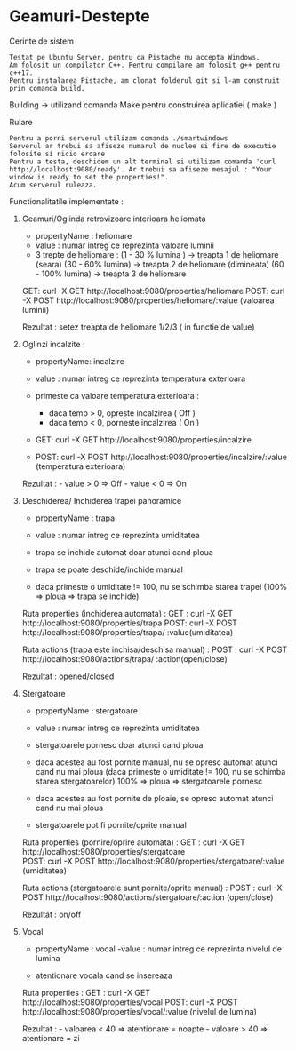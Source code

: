 # Geamuri-Destepte 


Cerinte de sistem

	Testat pe Ubuntu Server, pentru ca Pistache nu accepta Windows. 
	Am folosit un compilator C++. Pentru compilare am folosit g++ pentru c++17.
	Pentru instalarea Pistache, am clonat folderul git si l-am construit prin comanda build.
	

Building -> utilizand comanda Make pentru construirea aplicatiei ( make )


Rulare

	Pentru a porni serverul utilizam comanda ./smartwindows
	Serverul ar trebui sa afiseze numarul de nuclee si fire de executie folosite si nicio eroare
	Pentru a testa, deschidem un alt terminal si utilizam comanda 'curl http://localhost:9080/ready'. Ar trebui sa afiseze mesajul : "Your window is ready to set the properties!".
	Acum serverul ruleaza.


Functionalitatile implementate :

1. Geamuri/Oglinda retrovizoare interioara heliomata 
	
	- propertyName : heliomare 
	- value : numar intreg ce reprezinta valoare luminii
	- 3 trepte de heliomare : 
		(1 - 30 % lumina ) -> treapta 1 de heliomare (seara) 
		(30 - 60% lumina) -> treapta 2 de heliomare (dimineata) 
		(60 - 100% lumina) -> treapta 3 de heliomare 

	GET: curl -X GET http://localhost:9080/properties/heliomare
	POST: curl -X POST http://localhost:9080/properties/heliomare/:value (valoarea luminii) 
	
	Rezultat : setez treapta de heliomare 1/2/3 ( in functie de value) 
	
	
2. Oglinzi incalzite : 
	- propertyName: incalzire 
	- value : numar intreg ce reprezinta temperatura exterioara
   	- primeste ca valoare temperatura exterioara : 
		 - daca temp > 0, opreste incalzirea ( Off )
		 - daca temp < 0, porneste incalzirea ( On )
	

	- GET: curl -X GET http://localhost:9080/properties/incalzire
	- POST: curl -X POST http://localhost:9080/properties/incalzire/:value (temperatura exterioara)

	Rezultat : 
		- value > 0 => Off
		- value < 0 => On
											   
3. Deschiderea/ Inchiderea trapei panoramice 
	- propertyName : trapa
	- value : numar intreg ce reprezinta umiditatea

	- trapa se inchide automat doar atunci cand ploua
	- trapa se poate deschide/inchide manual
	- daca primeste o umiditate != 100, nu se schimba starea trapei (100% => ploua => trapa se inchide) 
		
	Ruta properties (inchiderea automata) :
		GET : curl -X GET http://localhost:9080/properties/trapa
		POST: curl -X POST http://localhost:9080/properties/trapa/ :value(umiditatea) 
			
	Ruta actions (trapa este inchisa/deschisa manual) :
		POST : curl -X POST http://localhost:9080/actions/trapa/ :action(open/close) 
	
	Rezultat : opened/closed
	
4. Stergatoare 
	- propertyName : stergatoare
	- value : numar intreg ce reprezinta umiditatea
	
	- stergatoarele pornesc doar atunci cand ploua 
	- daca acestea au fost pornite manual, nu se opresc automat atunci cand nu mai ploua (daca primeste o umiditate != 100, nu se schimba starea stergatoarelor) 100% => ploua => stergatoarele pornesc 
	- daca acestea au fost pornite de ploaie, se opresc automat atunci cand nu mai ploua 
	- stergatoarele pot fi pornite/oprite manual 

	
	Ruta properties (pornire/oprire automata) : 
		GET : curl -X GET http://localhost:9080/properties/stergatoare	
		POST: curl -X POST http://localhost:9080/properties/stergatoare/:value (umiditatea) 
	
	Ruta actions (stergatoarele sunt pornite/oprite manual) :
		POST : curl -X POST http://localhost:9080/actions/stergatoare/:action (open/close)
	
	Rezultat : on/off
		
	
5. Vocal
	- propertyName : vocal
	-value : numar intreg ce reprezinta nivelul de lumina

	- atentionare vocala cand se insereaza
	
	Ruta properties :
		GET :  curl -X GET http://localhost:9080/properties/vocal
		POST: curl -X POST http://localhost:9080/properties/vocal/:value (nivelul de lumina) 
	
	
	Rezultat :
		- valoarea < 40 => atentionare = noapte
		- valoare > 40 => atentionare = zi
